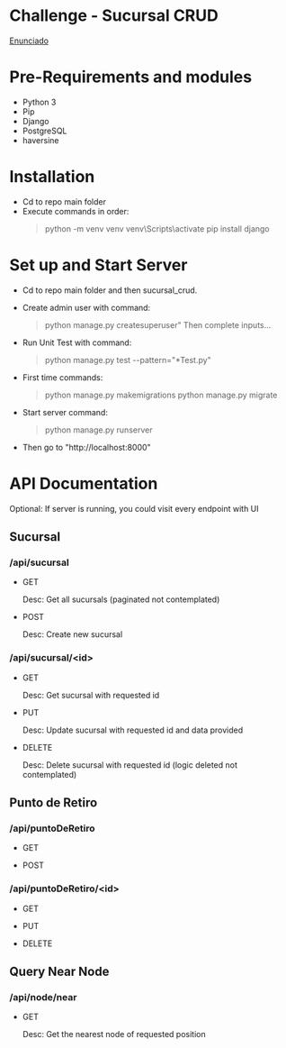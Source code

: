# Challenge - Sucursal CRUD

[Enunciado](https://github.com/cassa10/challenge-api/blob/main/doc/software-engineer_challenge-1.pdf)

# Pre-Requirements and modules

- Python 3 
- Pip
- Django
- PostgreSQL
- haversine


# Installation

- Cd to repo main folder 
- Execute commands in order: 
    >python -m venv venv
    >venv\Scripts\activate
    >pip install django

# Set up and Start Server

- Cd to repo main folder and then sucursal_crud.

- Create admin user with command: 
    >python manage.py createsuperuser"
    >Then complete inputs...

- Run Unit Test with command: 
    >python manage.py test --pattern="*Test.py"

- First time commands:
    >python manage.py makemigrations
    >python manage.py migrate

- Start server command:
    >python manage.py runserver

- Then go to "http://localhost:8000"


# API Documentation

Optional: If server is running, you could visit every endpoint with UI

## Sucursal

###  /api/sucursal

- GET

    Desc: Get all sucursals (paginated not contemplated)

- POST 

    Desc: Create new sucursal

### /api/sucursal/<id\>

- GET

    Desc: Get sucursal with requested id

- PUT

    Desc: Update sucursal with requested id and data provided

- DELETE

    Desc: Delete sucursal with requested id (logic deleted not contemplated)




## Punto de Retiro 

###  /api/puntoDeRetiro

- GET

- POST

###  /api/puntoDeRetiro/<id\>

- GET

- PUT

- DELETE

## Query Near Node

### /api/node/near

- GET

    Desc: Get the nearest node of requested position

    
